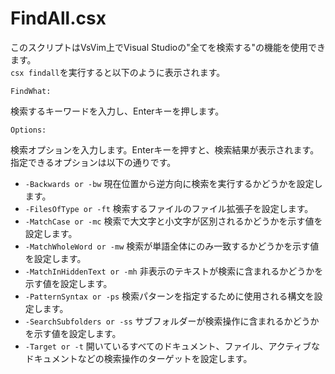 FindAll.csx
===

このスクリプトはVsVim上でVisual Studioの"全てを検索する"の機能を使用できます。  
`csx findall`を実行すると以下のように表示されます。  

`FindWhat:`  

検索するキーワードを入力し、Enterキーを押します。  

`Options:`  

検索オプションを入力します。Enterキーを押すと、検索結果が表示されます。  
指定できるオプションは以下の通りです。  

- `-Backwards or -bw` 現在位置から逆方向に検索を実行するかどうかを設定します。  
- `-FilesOfType or -ft` 検索するファイルのファイル拡張子を設定します。  
- `-MatchCase or -mc` 検索で大文字と小文字が区別されるかどうかを示す値を設定します。  
- `-MatchWholeWord or -mw` 検索が単語全体にのみ一致するかどうかを示す値を設定します。  
- `-MatchInHiddenText or -mh` 非表示のテキストが検索に含まれるかどうかを示す値を設定します。  
- `-PatternSyntax or -ps` 検索パターンを指定するために使用される構文を設定します。  
- `-SearchSubfolders or -ss` サブフォルダーが検索操作に含まれるかどうかを示す値を設定します。  
- `-Target or -t` 開いているすべてのドキュメント、ファイル、アクティブなドキュメントなどの検索操作のターゲットを設定します。  

